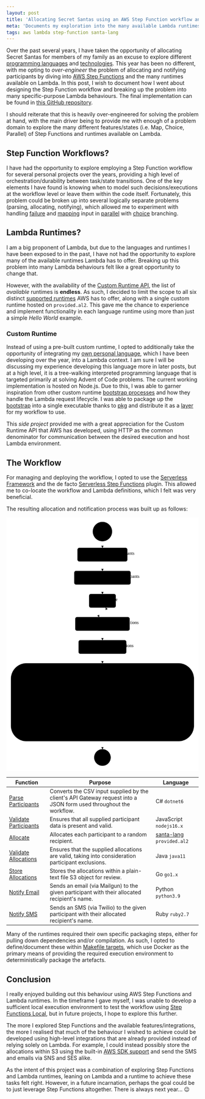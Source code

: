 ```yaml
---
layout: post
title: 'Allocating Secret Santas using an AWS Step Function workflow and every available Lambda runtime'
meta: 'Documents my exploration into the many available Lambda runtimes, by way of orchestrating a Step Function workflow for allocating Secret Santas.'
tags: aws lambda step-function santa-lang
---
```


Over the past several years, I have taken the opportunity of allocating Secret Santas for members of my family as an excuse to explore different [programming languages](https://eddmann.com/posts/allocating-and-notifying-secret-santas-via-email-using-clojure/) and [technologies](https://eddmann.com/posts/building-a-secret-santa-allocator-and-sms-sender-using-a-raspberry-pi-pico-micropython-and-sim800l-module/).
This year has been no different, with me opting to _over-engineer_ the problem of allocating and notifying participants by diving into [AWS Step Functions](https://aws.amazon.com/step-functions/) and the many runtimes available on Lambda.
In this post, I wish to document how I went about designing the Step Function workflow and breaking up the problem into many specific-purpose Lambda behaviours.
The final implementation can be found in [this GitHub repository](https://github.com/eddmann/step-function-secret-santa).

<!--more-->

I should reiterate that this is heavily over-engineered for solving the problem at hand, with the main driver being to provide me with enough of a problem domain to explore the many different features/states (i.e. Map, Choice, Parallel) of Step Functions and runtimes available on Lambda.

## Step Function Workflows?

I have had the opportunity to explore employing a Step Function workflow for several personal projects over the years, providing a high level of orchestration/durability between task/state transitions.
One of the key elements I have found is knowing when to model such decisions/executions at the workflow level or leave them within the code itself.
Fortunately, this problem could be broken up into several logically separate problems (parsing, allocating, notifying), which allowed me to experiment with handling [failure](https://docs.aws.amazon.com/step-functions/latest/dg/concepts-error-handling.html) and [mapping](https://docs.aws.amazon.com/step-functions/latest/dg/amazon-states-language-map-state.html) input in [parallel](https://docs.aws.amazon.com/step-functions/latest/dg/amazon-states-language-parallel-state.html) with [choice](https://docs.aws.amazon.com/step-functions/latest/dg/amazon-states-language-choice-state.html) branching.

## Lambda Runtimes?

I am a big proponent of Lambda, but due to the languages and runtimes I have been exposed to in the past, I have not had the opportunity to explore many of the available runtimes Lambda has to offer.
Breaking up this problem into many Lambda behaviours felt like a great opportunity to change that.

However, with the availability of the [Custom Runtime API](https://docs.aws.amazon.com/lambda/latest/dg/runtimes-custom.html), the list of _available_ runtimes is **endless**.
As such, I decided to limit the scope to all six distinct [supported runtimes](https://docs.aws.amazon.com/lambda/latest/dg/lambda-runtimes.html) AWS has to offer, along with a single custom runtime hosted on `provided.al2`.
This gave me the chance to experience and implement functionality in each language runtime using more than just a simple _Hello World_ example.

### Custom Runtime

Instead of using a pre-built custom runtime, I opted to additionally take the opportunity of integrating my [own personal language](https://github.com/eddmann/santa-lang-ts), which I have been developing over the year, into a Lambda context.
I am sure I will be discussing my experience developing this language more in later posts, but at a high level, it is a tree-walking interpreted programming language that is targeted primarily at solving Advent of Code problems.
The current working implementation is hosted on Node.js.
Due to this, I was able to garner inspiration from other custom runtime [bootstrap processes](https://github.com/lambci/node-custom-lambda/blob/master/v12.x/bootstrap.js) and how they handle the Lambda request lifecycle.
I was able to package up the [bootstrap](https://github.com/eddmann/santa-lang-ts/blob/main/src/lambda/src/index.ts) into a single executable thanks to [pkg](https://www.npmjs.com/package/pkg) and distribute it as a [layer](https://github.com/eddmann/santa-lang-ts/blob/main/Makefile#L50) for my workflow to use.

This _side project_ provided me with a great appreciation for the Custom Runtime API that AWS has developed, using HTTP as the common denominator for communication between the desired execution and host Lambda environment.

## The Workflow

For managing and deploying the workflow, I opted to use the [Serverless Framework](https://www.serverless.com/) and the de facto [Serverless Step Functions](https://www.serverless.com/plugins/serverless-step-functions) plugin.
This allowed me to co-locate the workflow and Lambda definitions, which I felt was very beneficial.

The resulting allocation and notification process was built up as follows:

<a href="https://github.com/eddmann/step-function-secret-santa"><img src="/uploads/allocating-secret-santas-using-an-aws-step-function-workflow-and-every-available-lambda-runtime/workflow.svg" alt="The Step Function workflow" /></a>

| Function                                                                                                            | Purpose                                                                                                            | Language                                                                                   |
| ------------------------------------------------------------------------------------------------------------------- | ------------------------------------------------------------------------------------------------------------------ | ------------------------------------------------------------------------------------------ |
| [Parse Participants](https://github.com/eddmann/step-function-secret-santa/tree/main/src/parse-participants/)       | Converts the CSV input supplied by the client's API Gateway request into a JSON form used throughout the workflow. | C# `dotnet6`                                                                               |
| [Validate Participants](https://github.com/eddmann/step-function-secret-santa/tree/main/src/validate-participants/) | Ensures that all supplied participant data is present and valid.                                                   | JavaScript `nodejs16.x`                                                                    |
| [Allocate](https://github.com/eddmann/step-function-secret-santa/tree/main/src/allocate/)                           | Allocates each participant to a random recipient.                                                                  | [santa-lang](https://github.com/eddmann/santa-lang-ts/tree/main/src/lambda) `provided.al2` |
| [Validate Allocations](https://github.com/eddmann/step-function-secret-santa/tree/main/src/validate-allocations/)   | Ensures that the supplied allocations are valid, taking into consideration participant exclusions.                 | Java `java11`                                                                              |
| [Store Allocations](https://github.com/eddmann/step-function-secret-santa/tree/main/src/store-allocations/)         | Stores the allocations within a plain-text file S3 object for review.                                              | Go `go1.x`                                                                                 |
| [Notify Email](https://github.com/eddmann/step-function-secret-santa/tree/main/src/notify-email/)                   | Sends an email (via Mailgun) to the given participant with their allocated recipient's name.                       | Python `python3.9`                                                                         |
| [Notify SMS](https://github.com/eddmann/step-function-secret-santa/tree/main/src/notify-sms/)                       | Sends an SMS (via Twilio) to the given participant with their allocated recipient's name.                          | Ruby `ruby2.7`                                                                             |

Many of the runtimes required their own specific packaging steps, either for pulling down dependencies and/or compilation.
As such, I opted to define/document these within [Makefile targets](https://github.com/eddmann/step-function-secret-santa/blob/main/Makefile), which use Docker as the primary means of providing the required execution environment to deterministically package the artefacts.

## Conclusion

I really enjoyed building out this behaviour using AWS Step Functions and Lambda runtimes.
In the timeframe I gave myself, I was unable to develop a sufficient local execution environment to test the workflow using [Step Functions Local](https://docs.aws.amazon.com/step-functions/latest/dg/sfn-local.html), but in future projects, I hope to explore this further.

The more I explored Step Functions and the available features/integrations, the more I realised that much of the behaviour I wished to achieve could be developed using high-level integrations that are already provided instead of relying solely on Lambda.
For example, I could instead possibly store the allocations within S3 using the built-in [AWS SDK support](https://docs.aws.amazon.com/step-functions/latest/dg/supported-services-awssdk.html) and send the SMS and emails via SNS and SES alike.

As the intent of this project was a combination of exploring Step Functions and Lambda runtimes, leaning on Lambda and a runtime to achieve these tasks felt right.
However, in a future incarnation, perhaps the goal could be to just leverage Step Functions altogether.
There is always next year... 😉
